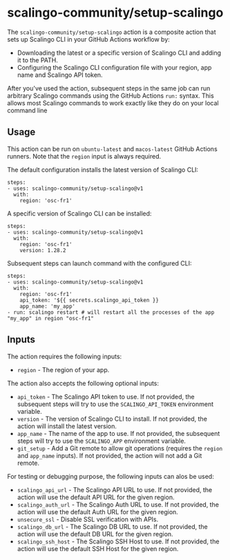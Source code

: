 # scalingo-community/setup-scalingo

The `scalingo-community/setup-scalingo` action is a composite action that sets up Scalingo CLI in your GitHub Actions workflow by:

- Downloading the latest or a specific version of Scalingo CLI and adding it to the PATH.
- Configuring the Scalingo CLI configuration file with your region, app name and Scalingo API token.

After you've used the action, subsequent steps in the same job can run arbitrary Scalingo commands using the GitHub Actions `run:` syntax. This allows most Scalingo commands to work exactly like they do on your local command line

## Usage

This action can be run on `ubuntu-latest` and `macos-latest` GitHub Actions runners. Note that the `region` input is always required.

The default configuration installs the latest version of Scalingo CLI:
```
steps:
- uses: scalingo-community/setup-scalingo@v1
  with:
    region: 'osc-fr1'
```

A specific version of Scalingo CLI can be installed:
```
steps:
- uses: scalingo-community/setup-scalingo@v1
  with:
    region: 'osc-fr1'
    version: 1.28.2
```

Subsequent steps can launch command with the configured CLI:
```
steps:
- uses: scalingo-community/setup-scalingo@v1
  with:
    region: 'osc-fr1'
    api_token: '${{ secrets.scalingo_api_token }}
    app_name: 'my_app'
- run: scalingo restart # will restart all the processes of the app "my_app" in region "osc-fr1"
```

## Inputs
The action requires the following inputs:

- `region` - The region of your app.

The action also accepts the following optional inputs:

- `api_token` - The Scalingo API token to use. If not provided, the subsequent steps  will try to use the `SCALINGO_API_TOKEN` environment variable.
- `version` - The version of Scalingo CLI to install. If not provided, the action will install the latest version.
- `app_name` - The name of the app to use. If not provided, the subsequent steps will try to use the `SCALINGO_APP` environment variable.
- `git_setup` - Add a Git remote to allow git operations (requires the `region` and `app_name` inputs). If not provided, the action will not add a Git remote.

For testing or debugging purpose, the following inputs can alos be used:

- `scalingo_api_url` - The Scalingo API URL to use. If not provided, the action will use the default API URL for the given region.
- `scalingo_auth_url` - The Scalingo Auth URL to use. If not provided, the action will use the default Auth URL for the given region.
- `unsecure_ssl` - Disable SSL verification with APIs.
- `scalingo_db_url` - The Scalingo DB URL to use. If not provided, the action will use the default DB URL for the given region.
- `scalingo_ssh_host` - The Scalingo SSH Host to use. If not provided, the action will use the default SSH Host for the given region.
